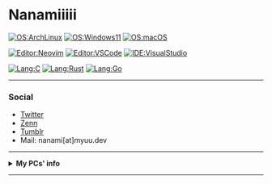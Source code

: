 # Nanamiiiii

<div>
  
  [![OS:ArchLinux](https://img.shields.io/badge/OS-ArchLinux-blue?style=flat-square&logo=arch-linux)](https://archlinux.org)
  [![OS:Windows11](https://img.shields.io/badge/OS-Windows11-1e90ff?style=flat-square&logo=windows)](https://www.microsoft.com/ja-jp/windows)
  [![OS:macOS](https://img.shields.io/badge/OS-macOS-dde2eb?style=flat-square&logo=apple)]()

  [![Editor:Neovim](https://img.shields.io/badge/Editor-Neovim-089642?style=flat-square&logo=neovim)](https://github.com/neovim/neovim)
  [![Editor:VSCode](https://img.shields.io/badge/Editor-VSCode-blue?style=flat-square&logo=visualstudiocode)](https://code.visualstudio.com/)
  [![IDE:VisualStudio](https://img.shields.io/badge/IDE-VisualStudio2022-blue?style=flat-square&logo=visualstudio)](https://visualstudio.microsoft.com/)
 
  [![Lang:C](https://img.shields.io/badge/Lang-C-9db7c4?style=flat-square&logo=c)]()
  [![Lang:Rust](https://img.shields.io/badge/Lang-Rust-cd853f?style=flat-square&logo=rust)]()
  [![Lang:Go](https://img.shields.io/badge/Lang-Go-blue?style=flat-square&logo=go)]()
  
</div>

---

### Social
* [Twitter](https://twitter.com/Nanamii_i)
* [Zenn](https://zenn.dev/nanamiiiii)
* [Tumblr](https://nanami-ii.tumblr.com)
* Mail: nanami[at]myuu.dev

---

<details>
  <summary><strong>My PCs' info</strong></summary>
  
  <br>
  
  <details>
    <summary><strong>Main Workstation</strong></summary>
    <ul>
      <li>OS: Windows 11 Pro / ArchLinux (WSL) / ArchLinux (i3wm)</li>
      <li>MB: MSI MPG Z690 FORCE WIFI</li>
      <li>CPU: Intel Core i7-12700K 12C/20T</li>
      <li>RAM: Corsair Vengence DDR5-5200 White 32GB × 2</li>
      <li>GPU
        <ul>
          <li>MSI RTX 3070 Ti SUPRIM X 8G (NVIDIA GeForce RTX 3070 Ti)</li>
        </ul>
      </li>
      <li>Storage
        <ul>
          <li>Samsung SSD 970 EVO Plus 500GB (NVMe,BOOT)</li>
          <li>Samsung SSD 980 1TB (NVMe)</li>
          <li>Crucial SSD MX300 525GB (SATA600)</li>
          <li>Kingston SSD Q500 480GB</li>
          <li>WesternDigital WD40EZAZ (4TB 5400rpm)(SATA600)</li>
          <li>WesternDigital WD40EZRZ (4TB 5400rpm)(SATA600)</li>
        </ul>
      </li>
      <li>Cooling: NZXT Kraken X63</li>
      <li>PSU: CoolerMaster V850 Gold V2 White Edition</li>
      <li>Case: NZXT H700i</li>
    </ul>
  </details>
  
  <details>
    <summary><strong>Local Server</strong></summary>
    <ul>
      <li>OS: TrueNAS SCALE</li>
      <li>MB: ASUS ROG STRIX Z390-F</li>
      <li>CPU: Intel Core i7-9700K 8C/8T</li>
      <li>RAM: Corsair Vengence DDR4-2666 16GB × 4</li>
      <li>GPU
        <ul>
          <li>NVIDIA GeForce GT1030 2GB (unused)</li>
        </ul>
      </li>
      <li>Storage
        <ul>
          <li>Crucial SSD P2 500GB (NVMe, BOOT)</li>
          <li>WesternDigital WD1003FZEX (1TB 7200rpm)(SATA600)</li>
          <li>WesternDigital WD80EAZZ (8TB 5640rpm)(SATA600) x 2</li>
        </ul>
      </li>
      <li>Cooling: SCYTHE 無限五 Rev.C</li>
      <li>PSU: Corsair RM750x White</li>
      <li>Case: CoolerMaster MasterBox Q500L</li>
    </ul>
  </details>
  
  <details>
    <summary><strong>Home Kubernetes Cluster</strong></summary>
    <ul>
      <li>
        <strong>Control Plane</strong>
        <ul>
          <li>Type: Raspberry Pi 4 Model-B 8GB</li>
          <li>OS: Ubuntu Server 22.04 (ARM64)</li>
          <li>MMC: 128GB</li>
          <li>File Storage: Crucial SSD P2 500GB (NVMe -> USB3.0)</li>
        </ul>
       </li>
       <li>
        <strong>Worker</strong>
        <ul>
          <li>Type: CHUWI CoreBox</li>
          <li>OS: RedHat Enterprise Linux 9.0 (x86_64)</li>
          <li>CPU: Intel Core i5-8259U</li>
          <li>RAM: DDR4 16GB</li>
          <li>GPU: Intel Iris Plus Graphics 655</li>
          <li>Storage
            <ul>
              <li>NVMe 512GB</li>
              <li>Samsung SSD 860 EVO 500GB (SATA600)</li>
            </ul>
          </li>
        </ul>
      </li>
    </ul>
  </details>
</details>

---
